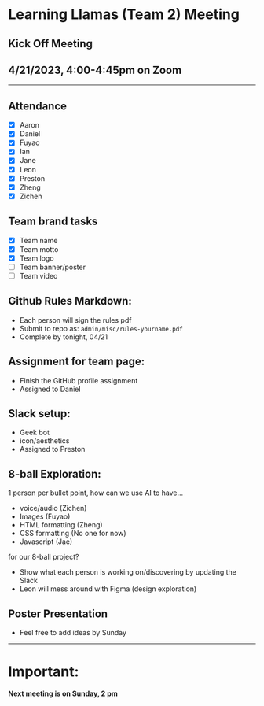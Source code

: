 # Learning Llamas (Team 2) Meeting
## Kick Off Meeting
## 4/21/2023, 4:00-4:45pm on Zoom
---
## Attendance
- [x] Aaron
- [x] Daniel
- [x] Fuyao
- [x] Ian
- [x] Jane
- [x] Leon
- [x] Preston
- [x] Zheng 
- [x] Zichen
## Team brand tasks
- [x] Team name
- [x] Team motto
- [x] Team logo
- [ ] Team banner/poster
- [ ] Team video

## Github Rules Markdown:
* Each person will sign the rules pdf
* Submit to repo as: `admin/misc/rules-yourname.pdf`
* Complete by tonight, 04/21

## Assignment for team page:
* Finish the GitHub profile assignment
* Assigned to Daniel

## Slack setup:
* Geek bot
* icon/aesthetics
* Assigned to Preston

## 8-ball Exploration:
1 person per bullet point, how can we use AI to have…
* voice/audio (Zichen)
* Images (Fuyao)
* HTML formatting (Zheng)
* CSS formatting (No one for now)
* Javascript (Jae)

for our 8-ball project? <br>
* Show what each person is working on/discovering by updating the Slack
* Leon will mess around with Figma (design exploration)

## Poster Presentation
* Feel free to add ideas by Sunday
---
# Important:
**Next meeting is on Sunday, 2 pm**


